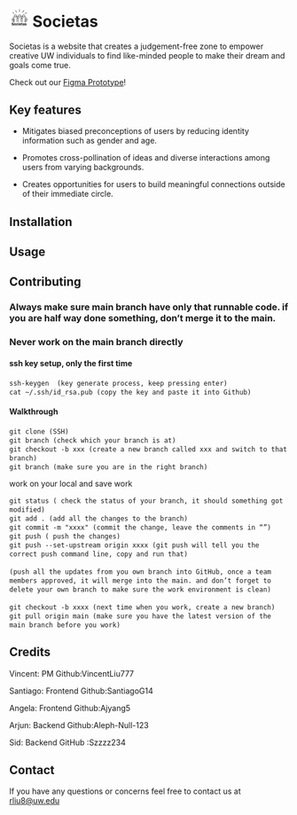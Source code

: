 # <img src="https://raw.githubusercontent.com/hcp-uw/societas/main/img/SCR-20230408-ldac.png" width="35" alt="societas logo"> Societas

Societas is a website that creates a judgement-free zone to empower creative UW individuals to find like-minded people to make their dream and goals come true.

Check out our [Figma Prototype](https://www.figma.com/file/6yX5dizljeuc0oP9LdDIOM/WINFO-Hackathon-Societas?node-id=0%3A1&t=Tcgv1oujrbZSiSCV-1)!

## Key features

- Mitigates biased preconceptions of users by reducing identity information such as gender and age.

- Promotes cross-pollination of ideas and diverse interactions among users from varying backgrounds.

- Creates opportunities for users to build meaningful connections outside of their immediate circle.

## Installation

## Usage

## Contributing

### Always make sure main branch have only that runnable code. if you are half way done something, don’t merge it to the main.

### Never work on the main branch directly

#### ssh key setup, only the first time

```
ssh-keygen  (key generate process, keep pressing enter)
cat ~/.ssh/id_rsa.pub (copy the key and paste it into Github)
```

#### Walkthrough

```
git clone (SSH)
git branch (check which your branch is at)
git checkout -b xxx (create a new branch called xxx and switch to that branch)
git branch (make sure you are in the right branch)
```

work on your local and save work

```
git status ( check the status of your branch, it should something got modified)
git add . (add all the changes to the branch)
git commit -m "xxxx" (commit the change, leave the comments in “”)
git push ( push the changes)
git push --set-upstream origin xxxx (git push will tell you the correct push command line, copy and run that)

(push all the updates from you own branch into GitHub, once a team members approved, it will merge into the main. and don’t forget to delete your own branch to make sure the work environment is clean)

git checkout -b xxxx (next time when you work, create a new branch)
git pull origin main (make sure you have the latest version of the main branch before you work)
```

## Credits

Vincent: PM Github:VincentLiu777

Santiago: Frontend Github:SantiagoG14

Angela: Frontend Github:Ajyang5

Arjun: Backend Github:Aleph-Null-123

Sid: Backend GitHub :Szzzz234

## Contact

If you have any questions or concerns feel free to contact us at [rliu8@uw.edu](mailto:rliu8@uw.edu)

